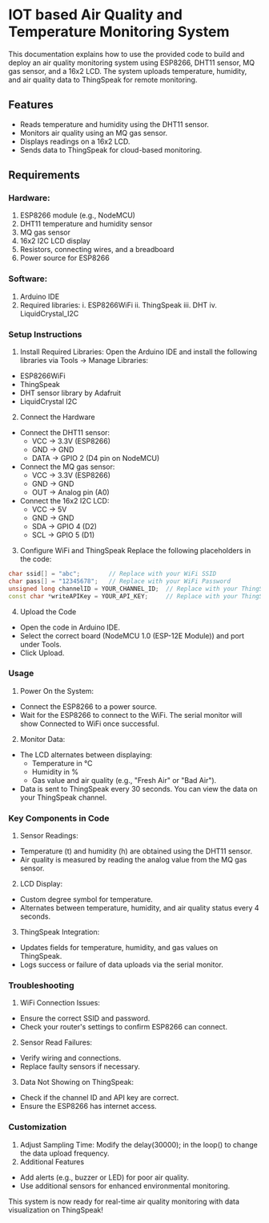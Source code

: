 # IOT based Air Quality and Temperature Monitoring System

This documentation explains how to use the provided code to build and deploy an air quality monitoring system using ESP8266, DHT11 sensor, MQ gas sensor, and a 16x2 LCD. The system uploads temperature, humidity, and air quality data to ThingSpeak for remote monitoring.

## Features
- Reads temperature and humidity using the DHT11 sensor.
- Monitors air quality using an MQ gas sensor.
- Displays readings on a 16x2 LCD.
- Sends data to ThingSpeak for cloud-based monitoring.

## Requirements
### Hardware:
1. ESP8266 module (e.g., NodeMCU)
2. DHT11 temperature and humidity sensor
3. MQ gas sensor
4. 16x2 I2C LCD display
5. Resistors, connecting wires, and a breadboard
6. Power source for ESP8266

### Software:
1. Arduino IDE
2. Required libraries:
    i. ESP8266WiFi
    ii. ThingSpeak
    iii. DHT
    iv. LiquidCrystal_I2C

### Setup Instructions
1. Install Required Libraries:
Open the Arduino IDE and install the following libraries via Tools → Manage Libraries:
- ESP8266WiFi
- ThingSpeak
- DHT sensor library by Adafruit
- LiquidCrystal I2C

2. Connect the Hardware
- Connect the DHT11 sensor:
    - VCC → 3.3V (ESP8266)
    - GND → GND
    - DATA → GPIO 2 (D4 pin on NodeMCU)
- Connect the MQ gas sensor:
    - VCC → 3.3V (ESP8266)
    - GND → GND
    - OUT → Analog pin (A0)
- Connect the 16x2 I2C LCD:
    - VCC → 5V
    - GND → GND
    - SDA → GPIO 4 (D2)
    - SCL → GPIO 5 (D1)

3. Configure WiFi and ThingSpeak
Replace the following placeholders in the code:
```cpp
char ssid[] = "abc";        // Replace with your WiFi SSID
char pass[] = "12345678";   // Replace with your WiFi Password
unsigned long channelID = YOUR_CHANNEL_ID;  // Replace with your ThingSpeak Channel ID
const char *writeAPIKey = YOUR_API_KEY;     // Replace with your ThingSpeak API Key
```

4. Upload the Code
- Open the code in Arduino IDE.
- Select the correct board (NodeMCU 1.0 (ESP-12E Module)) and port under Tools.
- Click Upload.

### Usage
1. Power On the System:
- Connect the ESP8266 to a power source.
- Wait for the ESP8266 to connect to the WiFi. The serial monitor will show Connected to WiFi once successful.

2. Monitor Data:
- The LCD alternates between displaying:
    - Temperature in °C
    - Humidity in %
    - Gas value and air quality (e.g., "Fresh Air" or "Bad Air").
- Data is sent to ThingSpeak every 30 seconds. You can view the data on your ThingSpeak channel.

### Key Components in Code
1. Sensor Readings:
- Temperature (t) and humidity (h) are obtained using the DHT11 sensor.
- Air quality is measured by reading the analog value from the MQ gas sensor.

2. LCD Display:
- Custom degree symbol for temperature.
- Alternates between temperature, humidity, and air quality status every 4 seconds.

3. ThingSpeak Integration:
- Updates fields for temperature, humidity, and gas values on ThingSpeak.
- Logs success or failure of data uploads via the serial monitor.

### Troubleshooting
1. WiFi Connection Issues:
- Ensure the correct SSID and password.
- Check your router's settings to confirm ESP8266 can connect.

2. Sensor Read Failures:
- Verify wiring and connections.
- Replace faulty sensors if necessary.

3. Data Not Showing on ThingSpeak:
- Check if the channel ID and API key are correct.
- Ensure the ESP8266 has internet access.

### Customization
1. Adjust Sampling Time: Modify the delay(30000); in the loop() to change the data upload frequency.
2. Additional Features
- Add alerts (e.g., buzzer or LED) for poor air quality.
- Use additional sensors for enhanced environmental monitoring.

This system is now ready for real-time air quality monitoring with data visualization on ThingSpeak!
